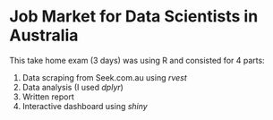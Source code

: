 # Job Market for Data Scientists in Australia

This take home exam (3 days) was using R and consisted for 4 parts:
1. Data scraping from Seek.com.au using *rvest*
2. Data analysis (I used *dplyr*)
3. Written report
4. Interactive dashboard using *shiny* 
